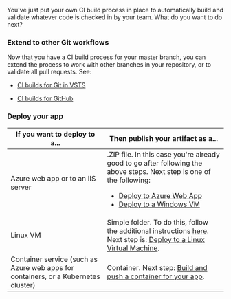 You've just put your own CI build process in place to automatically build and validate whatever code is checked in by your team. What do you want to do next?

### Extend to other Git workflows

Now that you have a CI build process for your master branch, you can extend the process to work with other branches in your repository, or to validate all pull requests. See:

* [CI builds for Git in VSTS](../../actions/ci-build-git.md)

* [CI builds for GitHub](../../actions/ci-build-github.md)

### Deploy your app

| If you want to deploy to a... | Then publish your artifact as a...|
|-|-|
| Azure web app or to an IIS server | .ZIP file. In this case you're already good to go after following the above steps. Next step is one of the following: <ul><li>[Deploy to Azure Web App](../cd/deploy-webdeploy-webapps.md)</li><li>[Deploy to a Windows VM](../cd/deploy-webdeploy-iis-deploygroups.md)</li></ul> | 
| Linux VM | Simple folder. To do this, follow the additional instructions [here](../nodejs/build-gulp.md#build-for-linux). Next step is: [Deploy to a Linux Virtual Machine](../cd/deploy-linuxvm-deploygroups.md). |
| Container service (such as Azure web apps for containers, or a Kubernetes cluster) | Container. Next step: [Build and push a container for your app](../containers/build.md).|
